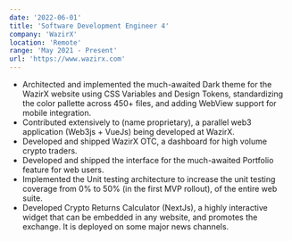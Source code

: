 ```yaml
---
date: '2022-06-01'
title: 'Software Development Engineer 4'
company: 'WazirX'
location: 'Remote'
range: 'May 2021 - Present'
url: 'https://www.wazirx.com'
---
```


- Architected and implemented the much-awaited Dark theme for the WazirX website using CSS Variables and Design Tokens, standardizing the color pallette across 450+ files, and adding WebView support for mobile integration.
- Contributed extensively to (name proprietary), a parallel web3 application (Web3js + VueJs) being developed at WazirX.
- Developed and shipped WazirX OTC, a dashboard for high volume crypto traders.
- Developed and shipped the interface for the much-awaited Portfolio feature for web users.
- Implemented the Unit testing architecture to increase the unit testing coverage from 0% to 50% (in the first MVP rollout), of the entire web suite.
- Developed Crypto Returns Calculator (NextJs), a highly interactive widget that can be embedded in any website, and promotes the exchange. It is deployed on some major news channels.
